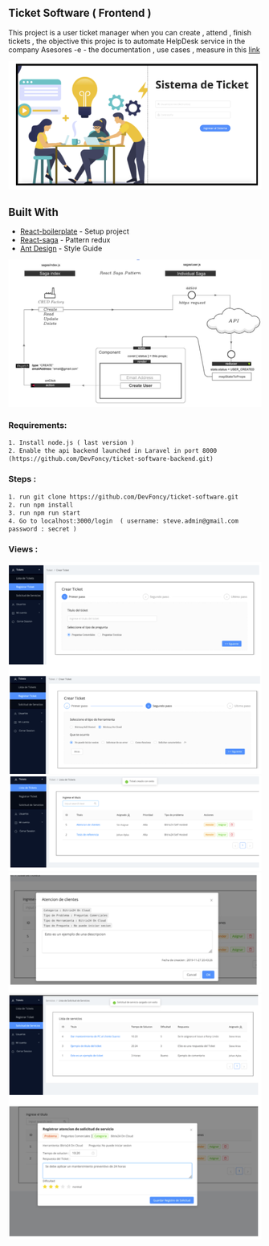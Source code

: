 ## Ticket Software ( Frontend )

This project is a user ticket manager when you can create , attend , finish tickets , the objective this projec is to automate HelpDesk service in the company Asesores -e - the documentation , use cases , measure in this [link](https://docs.google.com/document/d/1af-3kWLX8I5B785tyP7Qg7-3EgYjlc8L/edit)

![Index](https://raw.githubusercontent.com/DevFoncy/ticket-software/dashboard/app/images/features/index.png)

## Built With

* [React-boilerplate](https://github.com/react-boilerplate/react-boilerplate) - Setup project
* [React-saga](https://github.com/redux-saga/redux-saga) - Pattern redux
* [Ant Design](https://ant.design/) - Style Guide

![React Saga](https://raw.githubusercontent.com/DevFoncy/ticket-software/dashboard/app/images/features/saga.png)

### Requirements:

    1. Install node.js ( last version ) 
    2. Enable the api backend launched in Laravel in port 8000  (https://github.com/DevFoncy/ticket-software-backend.git)
  
### Steps : 

    1. run git clone https://github.com/DevFoncy/ticket-software.git
    2. run npm install 
    3. run npm run start
    4. Go to localhost:3000/login  ( username: steve.admin@gmail.com   password : secret )

### Views : 

  ![First](https://raw.githubusercontent.com/DevFoncy/ticket-software/dashboard/app/images/features/4.png)
  ![First](https://raw.githubusercontent.com/DevFoncy/ticket-software/dashboard/app/images/features/3.png)
  ![First](https://raw.githubusercontent.com/DevFoncy/ticket-software/dashboard/app/images/features/2.png)
  ![First](https://raw.githubusercontent.com/DevFoncy/ticket-software/dashboard/app/images/features/1.png)
      
    




 
  
